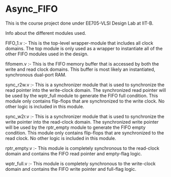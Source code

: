 # Async_FIFO

This is the course project done under EE705-VLSI Design Lab at IIT-B.

Info about the different modules used.

FIFO_1.v :- This is the top-level wrapper-module that includes all clock domains. The top module is only used as a wrapper to instantiate all of the other FIFO modules used in the design.

fifomem.v :- This is the FIFO memory buffer that is accessed by both the write and read clock domains. This buffer is most likely an instantiated, synchronous dual-port RAM.

sync_r2w.v :- This is a synchronizer module that is used to synchronize the read pointer into the write-clock domain. The synchronized read pointer will be used by the wptr_full module to generate the FIFO full condition. This module only contains flip-flops that are synchronized to the write clock. No other logic is included in this module.

sync_w2r.v :- This is a synchronizer module that is used to synchronize the write pointer into the read-clock domain. The synchronized write pointer will be used by the rptr_empty module to generate the FIFO empty condition. This module only contains flip-flops that are synchronized to the read clock. No other logic is included in this module.

rptr_empty.v :- This module is completely synchronous to the read-clock domain and contains the FIFO read pointer and empty-flag logic.

wptr_full.v :- This module is completely synchronous to the write-clock domain and contains the FIFO write pointer and full-flag logic.
